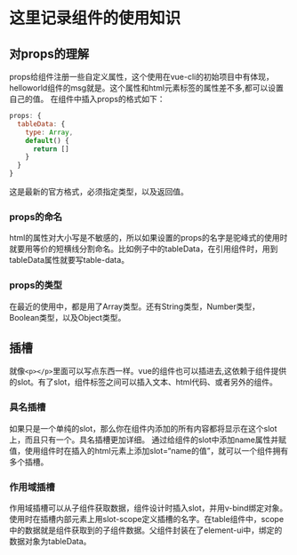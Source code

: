 # 这里记录组件的使用知识

## 对props的理解

props给组件注册一些自定义属性，这个使用在vue-cli的初始项目中有体现，helloworld组件的msg就是。这个属性和html元素标签的属性差不多,都可以设置自己的值。
在组件中插入props的格式如下：

```javascript
props: {
  tableData: {
    type: Array,
    default() {
      return []
    }
  }
}
```

这是最新的官方格式，必须指定类型，以及返回值。

### props的命名

html的属性对大小写是不敏感的，所以如果设置的props的名字是驼峰式的使用时就要用等价的短横线分割命名。比如例子中的tableData，在引用组件时，用到tableData属性就要写table-data。

### props的类型

在最近的使用中，都是用了Array类型。还有String类型，Number类型，Boolean类型，以及Object类型。

## 插槽

就像```<p></p>```里面可以写点东西一样。vue的组件也可以插进去,这依赖于组件提供的slot。有了slot，组件标签之间可以插入文本、html代码、或者另外的组件。

### 具名插槽

如果只是一个单纯的slot，那么你在组件内添加的所有内容都将显示在这个slot上，而且只有一个。具名插槽更加详细。
通过给组件的slot中添加name属性并赋值，使用组件时在插入的html元素上添加slot=“name的值”，就可以一个组件拥有多个插槽。

### 作用域插槽

作用域插槽可以从子组件获取数据，组件设计时插入slot，并用v-bind绑定对象。使用时在插槽内部元素上用slot-scope定义插槽的名字。在table组件中，scope中的数据就是组件获取到的子组件数据。父组件封装在了element-ui中，绑定的数据对象为tableData。